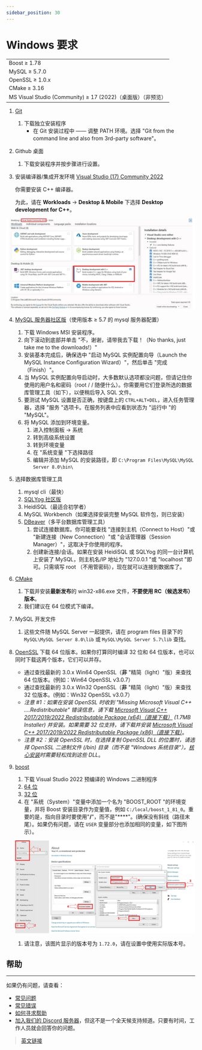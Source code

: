 ```yaml
---
sidebar_position: 30
---
```


# Windows 要求

||
|--|
|Boost ≥ 1.78|
|MySQL ≥ 5.7.0|
|OpenSSL ≥ 1.0.x|
|CMake ≥ 3.16|
|MS Visual Studio (Community) ≥ 17 (2022)（桌面版）（非预览）|

1. [Git](https://git-scm.com/download/win)
    1. 下载独立安装程序
        - 在 Git 安装过程中 —— 调整 PATH 环境。选择 "Git from the command line and also from 3rd-party software"。

2. Github 桌面
    1. 下载安装程序并按步骤进行设置。

3. 安装编译器/集成开发环境 [Visual Studio (17) Community 2022](https://visualstudio.microsoft.com/downloads/)

    你需要安装 C++ 编译器。

    为此，请在 **Workloads** -> **Desktop & Mobile** 下选择 **Desktop development for C++**。

![visualstudio](../_img/visualstudio.jpg)

4. [MySQL 服务器社区版](https://dev.mysql.com/downloads/mysql/8.0.html)（使用版本 ≥ 5.7 的 mysql 服务器配置）

    1. 下载 Windows MSI 安装程序。
    2. 向下滚动到底部并单击 "不，谢谢，请带我去下载！（No thanks, just take me to the downloads!）"
    3. 安装基本完成后，确保选中 "启动 MySQL 实例配置向导（Launch the MySQL Instance Configuration Wizard）"，然后单击 "完成（Finish）"。
    4. 当 MySQL 实例配置向导启动时，大多数默认选项都没问题，但请记住你使用的用户名和密码（root / / 随便什么）。你需要用它们登录所选的数据库管理工具（如下），以便稍后导入 SQL 文件。
    5. 要测试 MySQL 设置是否正确，按键盘上的 `CTRL+ALT+DEL`，进入任务管理器，选择 "服务 "选项卡。在服务列表中应看到状态为 "运行中 "的 "MySQL"。
    6. 将 MySQL 添加到环境变量。
        1. 进入控制面板 -> 系统
        2. 转到高级系统设置
        3. 转到环境变量
        4. 在 "系统变量 "下选择路径
        5. 编辑并添加 MySQL 的安装路径，即 `C:\Program Files\MySQL\MySQL Server 8.0\bin\`

5. 选择数据库管理工具
    1. mysql cli（最快）
    2. [SQLYog 社区版](https://github.com/webyog/sqlyog-community/wiki/Downloads)
    3. HeidiSQL（最适合初学者）
    4. MySQL Workbench（如果选择安装完整 MySQL 软件包，则已安装）
    5. [DBeaver](https://dbeaver.io/)（多平台数据库管理工具）
        1. 尝试连接数据库。你可能要查找 "连接到主机（Connect to Host）"或 "新建连接（New Connection）"或 "会话管理器（Session Manager）"，这取决于你使用的程序。
        2. 创建新连接/会话。如果在安装 HeidiSQL 或 SQLYog 的同一台计算机上安装了 MySQL，则主机名/IP 地址为 "127.0.0.1 "或 "localhost "即可。只需填写 root （不用管密码），现在就可以连接到数据库了。

6. [CMake](https://cmake.org/)
    1. 下载并安装**最新发布**的 win32-x86.exe 文件，**不要使用 RC（候选发布）版本**。
    2. 我们建议在 64 位模式下编译。

7. MySQL 开发文件
    1. 这些文件随 MySQL Server 一起提供，请在 program files 目录下的 `MySQL\MySQL Server 8.0\lib` 或 `MySQL\MySQL Server 5.7\lib` 查找。

8. [OpenSSL](http://www.slproweb.com/products/Win32OpenSSL.html) 下载 64 位版本。如果你打算同时编译 32 位和 64 位版本，也可以同时下载这两个版本，它们可以并存。
    - 通过查找最新的 3.0.x Win64 OpenSSL（**非** "精简（light）"版）来查找 64 位版本。(例如：Win64 OpenSSL v3.0.7）
    - 通过查找最新的 3.0.x Win32 OpenSSL（**非** "精简（light）"版）来查找 32 位版本。(例如：Win32 OpenSSL v3.0.7）
    - *注意 #1：如果在安装 OpenSSL 时收到 "Missing Microsoft Visual C++ ....Redistributable" 错误信息，请下载 [Microsoft Visual C++ 2017/2019/2022 Redistributable Package (x64)（直接下载）](https://aka.ms/vs/17/release/vc_redist.x64.exe) (1.7MB Installer) 并安装。如果需要 32 位支持，请下载并安装 [Microsoft Visual C++ 2017/2019/2022 Redistributable Package (x86)（直接下载）](https://aka.ms/vs/17/release/vc_redist.x86.exe)*。
    - *注意 #2：安装 OpenSSL 时，在选择复制 OpenSSL DLL 的位置时，请选择 OpenSSL 二进制文件 (/bin) 目录（而不是 "Windows 系统目录"）。[核心安装](/core-installation/windows-core-installation)时需要轻松找到这些 DLL*。

9. [boost](https://www.boost.org/)
    1. 下载 Visual Studio 2022 预编译的 Windows 二进制程序
    2. [64 位](https://sourceforge.net/projects/boost/files/boost-binaries/1.81.0/boost_1_81_0-msvc-14.3-64.exe/download)
    3. [32 位](https://sourceforge.net/projects/boost/files/boost-binaries/1.81.0/boost_1_81_0-msvc-14.3-32.exe/download)
    4. 在 "系统（System）"变量中添加一个名为 "BOOST_ROOT "的环境变量，并将 Boost 安装目录作为变量值，例如 `C:/local/boost_1_81_0`。重要的是，指向目录时要使用"**/**"，而不是"**\**"。(确保没有斜线（路径末尾）。如果仍有问题，请在 `USER` 变量部分也添加相同的变量，如下图所示）。

    ![boost](../_img/boost.jpg)

    1. 请注意，该图片显示的版本号为 `1.72.0`，请在设置中使用实际版本号。


## 帮助
---

如果仍有问题，请查看：

- [常见问题](/faq)
- [常见错误](/common-errors)
- [如何寻求帮助](/how-to-ask-for-help)
- [加入我们的 Discord 服务器](https://discord.gg/gkt4y2x)，但这不是一个全天候支持频道。只要有时间，工作人员就会回答你的问题。

> [英文链接](https://www.azerothcore.org/wiki/windows-requirements)
